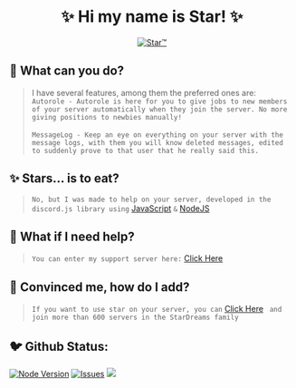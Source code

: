 <h1 align="center">✨ Hi my name is Star! ✨</h1>

<p align="center">
<a href="https://top.gg/bot/719524114536333342">
    <img src="https://top.gg/api/widget/719524114536333342.svg" alt="Star™" />
</a>
</p>

## 🤔 What can you do?
> I have several features, among them the preferred ones are:<br>
```Autorole - Autorole is here for you to give jobs to new members of your server automatically when they join the server. No more giving positions to newbies manually!```<br><br>```MessageLog - Keep an eye on everything on your server with the message logs, with them you will know deleted messages, edited to suddenly prove to that user that he really said this.```
## ✨ Stars... is to eat?
> ```No, but I was made to help on your server, developed in the discord.js library using``` [JavaScript](https://developer.mozilla.org/en-US/docs/Web/JavaScript) ```&``` [NodeJS](https://nodejs.org/en/)
## 💁 What if I need help?
> ```You can enter my support server here:``` [Click Here](https://discord.gg/2pFH6Yy)
## 🥳 Convinced me, how do I add?
> ```If you want to use star on your server, you can``` [Click Here](https://discord.com/oauth2/authorize?client_id=719524114536333342&scope=bot&permissions=805432446) ``` and join more than 600 servers in the StarDreams family```
## 🐦 Github Status:
[![Node Version](https://img.shields.io/badge/Node.JS-43853D.svg?style=for-the-badge&logo=node.js&logoColor=white)](https://nodejs.org/en/download/) [![Issues](https://img.shields.io/github/issues/yADGithub/starbot?style=for-the-badge&color=green)](https://github.com/yADGithub/starbot/issues) [![](https://img.shields.io/github/issues-pr/yADGithub/starbot?style=for-the-badge&color=green)](https://github.com/yADGithub/starbot/pulls)
